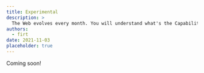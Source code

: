 ```yaml
---
title: Experimental
description: >
  The Web evolves every month. You will understand what's the Capabilities Fugu project, how to sign-up for a trial, and how to use experimental APIs.
authors:
  - firt
date: 2021-11-03
placeholder: true
---
```


Coming soon!

